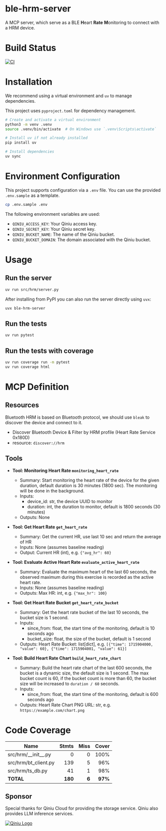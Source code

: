 # ble-hrm-server
A MCP server, which serve as a BLE **H**eart **Rate** **M**onitoring to connect with a HRM device.

# Build Status
[![CI](https://github.com/ThinkInAI-Hackathon/ble-hrm-server/actions/workflows/ci.yml/badge.svg)](https://github.com/ThinkInAI-Hackathon/ble-hrm-server/actions/workflows/ci.yml)


# Installation

We recommend using a virtual environment and `uv` to manage dependencies.

This project uses `pyproject.toml` for dependency management.

```bash
# Create and activate a virtual environment
python3 -m venv .venv
source .venv/bin/activate  # On Windows use `.venv\Scripts\activate`

# Install uv if not already installed
pip install uv

# Install dependencies
uv sync
```

# Environment Configuration

This project supports configuration via a `.env` file. You can use the provided `.env.sample` as a template.

```bash
cp .env.sample .env
```

The following environment variables are used:

- `QINIU_ACCESS_KEY`: Your Qiniu access key.
- `QINIU_SECRET_KEY`: Your Qiniu secret key.
- `QINIU_BUCKET_NAME`: The name of the Qiniu bucket.
- `QINIU_BUCKET_DOMAIN`: The domain associated with the Qiniu bucket.

# Usage

## Run the server

```bash
uv run src/hrm/server.py
```

After installing from PyPI you can also run the server directly using
`uvx`:

```bash
uvx ble-hrm-server
```

## Run the tests

```bash
uv run pytest
```

## Run the tests with coverage

```bash
uv run coverage run -m pytest
uv run coverage html
```

# MCP Definition

## Resources

Bluetooth HRM is based on Bluetooth protocol, we should use `bleak` to discover the device and connect to it.

- Discover Bluetooth Device & Filter by HRM profile (Heart Rate Service 0x180D)
- resource: `discover://hrm`

## Tools

- **Tool: Monitoring Heart Rate `monitoring_heart_rate`**

  - Summary: Start monitoring the heart rate of the device for the given duration, default duration is 30 minutes (1800 sec). The monitoring will be done in the background.
  - Inputs:
    - device_id: str, the device UUID to monitor
    - duration: int, the duration to monitor, default is 1800 seconds (30 minutes)
  - Outputs: None


- **Tool: Get Heart Rate `get_heart_rate`**
  - Summary: Get the current HR, use last 10 sec and return the average of HR
  - Inputs: None (assumes baseline reading)
  - Output: Current HR (int), e.g. `{"avg_hr": 60}`


- **Tool: Evaluate Active Heart Rate `evaluate_active_heart_rate`**

  - Summary: Evaluate the maximum heart of the last 60 seconds, the observed maximum during this exercise is recorded as the active heart rate. 
  - Inputs: None (assumes baseline reading)
  - Outputs: Max HR: int, e.g. `{"max_hr": 100}`

- **Tool: Get Heart Rate Bucket `get_heart_rate_bucket`**
  - Summary: Get the heart rate bucket of the last 10 seconds, the bucket size is 1 second.
  - Inputs:
    - since_from: float, the start time of the monitoring, default is 10 seconds ago
    - bucket_size: float, the size of the bucket, default is 1 second
  - Outputs: Heart Rate Bucket: list[dict], e.g. `[{"time": 1715904000, "value": 60}, {"time": 1715904001, "value": 61}]`

- **Tool: Build Heart Rate Chart `build_heart_rate_chart`**
  - Summary: Build the heart rate chart of the last 600 seconds, the bucket is a dynamic size, the default size is 1 second. The max bucket count is 60, if the bucket count is more than 60, the bucket size will be increased to `duration / 60` seconds.
  - Inputs:
    - since_from: float, the start time of the monitoring, default is 600 seconds ago
  - Outputs: Heart Rate Chart PNG URL: str, e.g. `https://example.com/chart.png`

# Code Coverage

| Name                    |    Stmts |     Miss |   Cover |
|------------------------ | -------: | -------: | ------: |
| src/hrm/\_\_init\_\_.py |        0 |        0 |    100% |
| src/hrm/bt\_client.py   |      139 |        5 |     96% |
| src/hrm/ts\_db.py       |       41 |        1 |     98% |
|               **TOTAL** |  **180** |    **6** | **97%** |

## Sponsor
Special thanks for Qiniu Cloud for providing the storage service. Qiniu also provides LLM inference services.

[![Qiniu Logo](docs/qiniu-logo.svg)](https://www.qiniu.com)